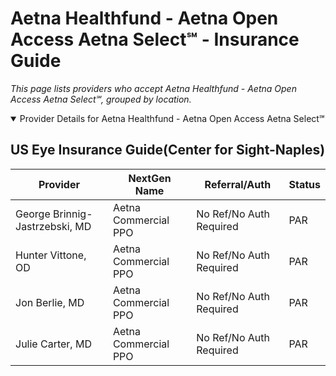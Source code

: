 # Aetna Healthfund - Aetna Open Access Aetna Select℠ - Insurance Guide

*This page lists providers who accept Aetna Healthfund - Aetna Open Access Aetna Select℠, grouped by location.*

<details open><summary>Provider Details for Aetna Healthfund - Aetna Open Access Aetna Select℠</summary>

## US Eye Insurance Guide(Center for Sight-Naples)

| Provider | NextGen Name | Referral/Auth | Status |
|----------|-------------|--------------|--------|
| George Brinnig-Jastrzebski, MD | Aetna Commercial PPO | No Ref/No Auth Required | PAR |
| Hunter Vittone, OD | Aetna Commercial PPO | No Ref/No Auth Required | PAR |
| Jon Berlie, MD | Aetna Commercial PPO | No Ref/No Auth Required | PAR |
| Julie Carter, MD | Aetna Commercial PPO | No Ref/No Auth Required | PAR |

</details>

